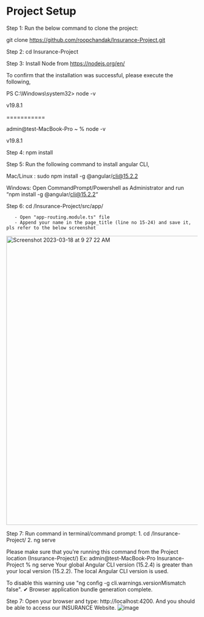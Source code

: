 # Project Setup


Step 1: Run the below command to clone the project: 

git clone https://github.com/roopchandak/Insurance-Project.git 

Step 2: cd Insurance-Project

Step 3: Install Node from https://nodejs.org/en/

To confirm that the installation was successful, please execute the following,

PS C:\Windows\system32> node -v

v19.8.1

===========

admin@test-MacBook-Pro ~ % node -v

v19.8.1

Step 4: npm install

Step 5: Run the following command to install angular CLI,

Mac/Linux : 
  sudo npm install -g @angular/cli@15.2.2  

Windows: 
  Open CommandPrompt/Powershell as Administrator and run “npm install -g @angular/cli@15.2.2“
  
  
Step 6: cd <ProjectLocation>/Insurance-Project/src/app/

       - Open "app-routing.module.ts" file
       - Append your name in the page_title (line no 15-24) and save it, pls refer to the below screenshot
       
<img width="760" alt="Screenshot 2023-03-18 at 9 27 22 AM" src="https://user-images.githubusercontent.com/20028970/226083763-a4066c69-ec61-49ed-b473-151641c195f0.png">


Step 7: Run command in terminal/command prompt: 
           1. cd <ProjectLocation>/Insurance-Project/
           2. ng serve 

Please make sure that you're running this command from the Project location (Insurance-Project/)
Ex:
admin@test-MacBook-Pro Insurance-Project % ng serve
Your global Angular CLI version (15.2.4) is greater than your local version (15.2.2). The local Angular CLI version is used.

To disable this warning use "ng config -g cli.warnings.versionMismatch false".
✔ Browser application bundle generation complete.


Step 7: Open your browser and type: http://localhost:4200. And you should be able to access our INSURANCE Website.
![image](https://user-images.githubusercontent.com/20028970/226084098-9cd6b5ad-a4dd-42ae-b913-f80f27550434.png)



